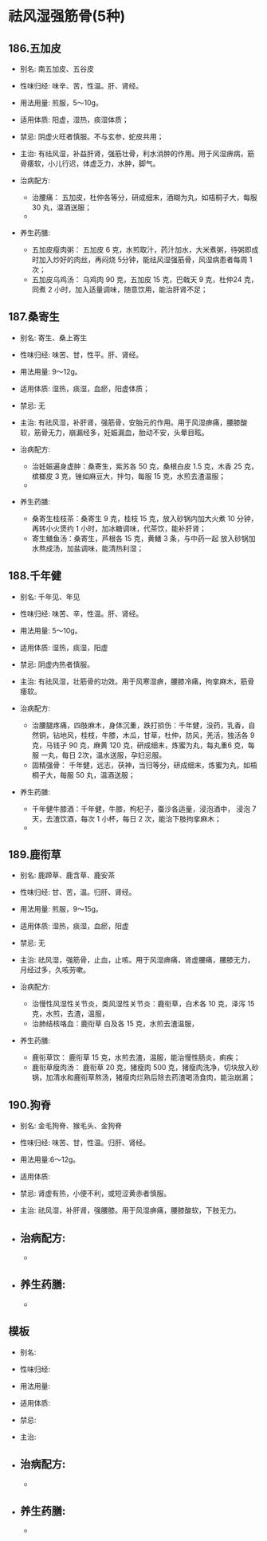 # 祛风湿强筋骨(5种)

## 186.五加皮

- 别名: 南五加皮、五谷皮
- 性味归经: 味辛、苦，性温。肝、肾经。
- 用法用量: 煎服，5～10g。
- 适用体质: 阳虚，湿热，痰湿体质；
- 禁忌: 阴虚火旺者慎服。不与玄参，蛇皮共用；

- 主治: 有祛风湿，补益肝肾，强筋壮骨，利水消肿的作用。用于风湿痹病，筋骨痿软，小儿行迟，体虚乏力，水肿，脚气。
- 治病配方: 
  - 治腰痛： 五加皮，杜仲各等分，研成细末，酒糊为丸，如梧桐子大，每服 30 丸，温酒送服；
  - 
  
- 养生药膳: 
  - 五加皮瘦肉粥： 五加皮 6 克，水煎取汁，药汁加水，大米煮粥，待粥即成时加入炒好的肉丝，再闷烧 5分钟，能祛风湿强筋骨，风湿病患者每周 1 次；
  - 五加皮乌鸡汤： 乌鸡肉 90 克，五加皮 15 克，巴戟天 9 克，杜仲24 克，同煮 2 小时，加入适量调味，随意饮用，能治肝肾不足；


## 187.桑寄生

- 别名: 寄生、桑上寄生
- 性味归经: 味苦、甘，性平。肝、肾经。
- 用法用量: 9～12g。
- 适用体质: 湿热，痰湿，血瘀，阳虚体质；
- 禁忌: 无

- 主治: 有祛风湿，补肝肾，强筋骨，安胎元的作用。用于风湿痹痛，腰膝酸软，筋骨无力，崩漏经多，妊娠漏血，胎动不安，头晕目眩。
- 治病配方: 
  - 治妊娠遍身虚肿：桑寄生，紫苏各 50 克，桑根白皮 1.5 克，木香 25 克，槟榔皮 3 克，锉如麻豆大，拌匀，每服 15 克，水煎去渣温服；
  - 
  
- 养生药膳: 
  - 桑寄生桂枝茶：桑寄生 9 克，桂枝 15 克，放入砂锅内加大火煮 10 分钟，再转小火煲约 1 小时，加冰糖调味，代茶饮，能补肝肾；
  - 寄生鳝鱼汤：桑寄生，芦根各 15 克，黄鳝 3 条，与中药一起 放入砂锅加水熬成汤，加盐调味，能清热利湿；


## 188.千年健

- 别名: 千年见、年见
- 性味归经: 味苦、辛，性温。肝、肾经。
- 用法用量: 5～10g。
- 适用体质:  湿热，痰湿，阳虚
- 禁忌: 阴虚内热者慎服。

- 主治: 有祛风湿，壮筋骨的功效。用于风寒湿痹，腰膝冷痛，拘挛麻木，筋骨痿软。
- 治病配方: 
  - 治腰腿疼痛，四肢麻木，身体沉重，跌打损伤：千年健，没药，乳香，自然铜，钻地风，桂枝，牛膝，木瓜，甘草，杜仲，防风，羌活，独活各 9 克，马钱子 90 克，麻黄 120 克，研成细末，炼蜜为丸，每丸重6 克，每服 一丸，每日 2次，温水送服，孕妇忌服。
  - 固精强骨： 千年健，远志，茯神，当归等分，研成细末，炼蜜为丸，如梧桐子大，每服 50 丸，温酒送服；
  
- 养生药膳: 
  - 千年健牛膝酒：千年健，牛膝，枸杞子，蚕沙各适量，浸泡酒中， 浸泡 7 天，去渣饮酒，每次 1 小杯，每日 2 次，能治下肢拘挛麻木；
  - 

## 189.鹿衔草

- 别名: 鹿蹄草、鹿含草、鹿安茶
- 性味归经: 甘、苦，温。归肝、肾经。
- 用法用量: 煎服，9～15g。
- 适用体质:  湿热，痰湿，血瘀，阳虚
- 禁忌: 无

- 主治: 祛风湿，强筋骨，止血，止咳。用于风湿痹痛，肾虚腰痛，腰膝无力，月经过多，久咳劳嗽。
- 治病配方: 
  - 治慢性风湿性关节炎，类风湿性关节炎：鹿衔草，白术各 10 克，泽泻 15 克，水煎，去渣，温服，
  - 治肺结核咯血：鹿衔草 白及各 15 克，水煎去渣温服，
  
- 养生药膳: 
  - 鹿衔草饮： 鹿衔草 15 克，水煎去渣，温服，能治慢性肠炎，痢疾；
  - 鹿衔草瘦肉汤： 鹿衔草 20 克，猪瘦肉 500 克，猪瘦肉洗净，切块放入砂锅，加清水和鹿衔草熬汤，猪瘦肉烂熟后除去药渣喝汤食肉，能治崩漏；


## 190.狗脊

- 别名: 金毛狗脊、猴毛头、金狗脊
- 性味归经: 味苦、甘，性温。归肝、肾经。
- 用法用量:6～12g。
- 适用体质: 
- 禁忌: 肾虚有热，小便不利，或短涩黄赤者慎服。

- 主治: 祛风湿，补肝肾，强腰膝。用于风湿痹痛，腰膝酸软，下肢无力。
- 治病配方: 
  - 
  - 
  
- 养生药膳: 
  - 
  - 



## 模板

- 别名: 
- 性味归经: 
- 用法用量:
- 适用体质: 
- 禁忌: 

- 主治: 
- 治病配方: 
  - 
  - 
  
- 养生药膳: 
  - 
  - 

